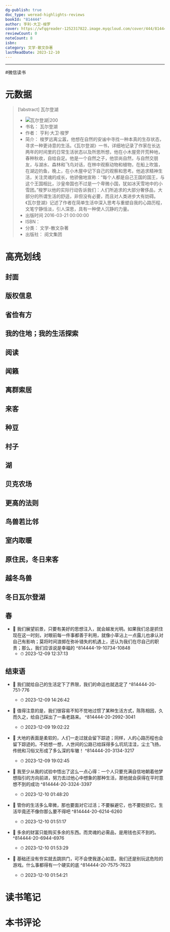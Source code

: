 ```yaml
---
dg-publish: true
doc_type: weread-highlights-reviews
bookId: "814444"
author: 亨利·大卫·梭罗
cover: https://wfqqreader-1252317822.image.myqcloud.com/cover/444/814444/t7_814444.jpg
reviewCount: 0
noteCount: 8
isbn: 
category: 文学-散文杂著
lastReadDate: 2023-12-10
---
```


---
#微信读书

# 元数据
> [!abstract] 瓦尔登湖
> - ![ 瓦尔登湖|200](https://wfqqreader-1252317822.image.myqcloud.com/cover/444/814444/t7_814444.jpg)
> - 书名： 瓦尔登湖
> - 作者： 亨利·大卫·梭罗
> - 简介： 梭罗远离尘嚣，他想在自然的安谧中寻找一种本真的生存状态，寻求一种更诗意的生活。《瓦尔登湖》一书，详细地记录了作家在长达两年的时间里的日常生活状态以及所思所想，他在小木屋旁开荒种地，春种秋收，自给自足。他是一个自然之子，他崇尚自然，与自然交朋友，与湖水、森林和飞鸟对话，在林中观察动物和植物，在船上吹笛，在湖边钓鱼，晚上，在小木屋中记下自己的观察和思考。他追求精神生活，关注灵魂的成长，他骄傲地宣称：“每个人都是自己王国的国王，与这个王国相比，沙皇帝国也不过是一个卑微小国，犹如冰天雪地中的小雪团。”梭罗以他的实际行动告诉我们：人们所追求的大部分奢侈品，大部分的所谓生活的舒适，非但没有必要，而且对人类进步大有妨碍。《瓦尔登湖》记述了作者在简单生活中深入思考与重塑自我的心路历程，文笔宁静恬淡，引人深思，具有一种使人沉静的力量。
> - 出版时间 2016-03-21 00:00:00
> - ISBN： 
> - 分类： 文学-散文杂著
> - 出版社： 阅文集团

# 高亮划线

## 封面

## 版权信息

## 省俭有方

## 我的住地；我的生活探索

## 阅读

## 闻籁

## 离群索居

## 来客

## 种豆

## 村子

## 湖

## 贝克农场

## 更高的法则

## 鸟兽若比邻

## 室内取暖

## 原住民，冬日来客

## 越冬鸟兽

## 冬日瓦尔登湖

## 春


- 📌 我们展望前景，只要有美好的思想注入，就会越发光明。如果我们总是抓住现在这一时刻，对眼前每一件事都善于利用，就像小草沾上一点露儿也承认对自己有影响；莫将时间浪掷在弥补错失的机遇上，还认为我们在尽自己的职责；那么，我们应该说是幸福的 ^814444-19-10734-10848
    - ⏱ 2023-12-09 12:37:13 
## 结束语


- 📌 我们就给自己的生活定下了界限，我们的命运也就选定了 ^814444-20-751-776
    - ⏱ 2023-12-09 14:26:42 

- 📌 值得注意的是，我们很容易不知不觉地过惯了某种生活方式，陈陈相因，久而久之，给自己踩出了一条老路来。 ^814444-20-2992-3041
    - ⏱ 2023-12-09 19:02:22 

- 📌 大地的表面是柔软的，人们一走过就会留下踪迹；同样，人的心路历程也会留下踪迹的。不妨想一想，人世间的公路已给踩得多么坑坑洼洼，尘土飞扬，传统和习俗又形成了多么深的车辙！ ^814444-20-3134-3217
    - ⏱ 2023-12-09 19:02:45 

- 📌 我至少从我的试验中悟出了这么一点心得：一个人只要充满自信地朝着他梦想指引的方向前进，努力去过他心中想象的那种生活，那他就会获得在平时意想不到的成功 ^814444-20-3324-3397
    - ⏱ 2023-12-10 01:48:20 

- 📌 管你的生活多么卑微，那也要面对它过活；不要躲避它，也不要贬损它。生活毕竟还不像你那么要不得吧 ^814444-20-6214-6260
    - ⏱ 2023-12-10 01:51:17 

- 📌 多余的财富只能购买多余的东西。而灵魂的必需品，是用钱也买不到的。 ^814444-20-6944-6976
    - ⏱ 2023-12-10 01:53:29 

- 📌 基础还没有夯实就去跳拱门，可不会使我遂心如意。我们还是别玩这危险的游戏。什么事都得有一个硬实的底 ^814444-20-7575-7623
    - ⏱ 2023-12-10 01:54:21 
# 读书笔记

# 本书评论
